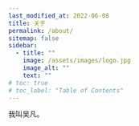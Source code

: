 ```yaml
---
last_modified_at: 2022-06-08
title: 关于
permalink: /about/
sitemap: false
sidebar:
  - title: ""
    image: /assets/images/logo.jpg
    image_alt: ""
    text: ""
# toc: true
# toc_label: "Table of Contents"
---
```


我叫吴凡。
